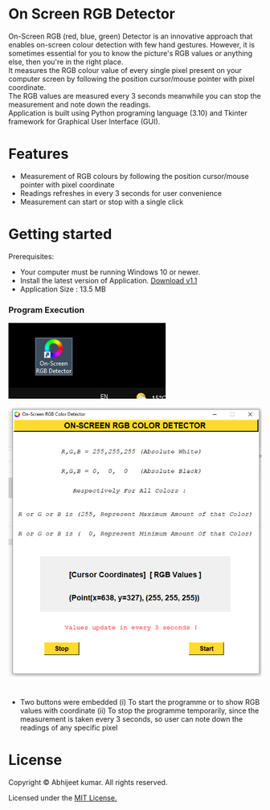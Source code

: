 # On Screen RGB Detector
On-Screen RGB (red, blue, green) Detector is an innovative approach that enables on-screen colour detection with few hand gestures. 
However, it is sometimes essential for you to know the picture's RGB values or anything else, then you're in the right place. </br>
It measures the RGB colour value of every single pixel present on your computer screen by following the position cursor/mouse pointer with pixel coordinate.</br>
The RGB values are measured every 3 seconds meanwhile you can stop the measurement and note down the readings.</br>
Application is built using Python programing language (3.10) and Tkinter framework for Graphical User Interface (GUI).

# Features
* Measurement of RGB colours by following the position cursor/mouse pointer with pixel coordinate
* Readings refreshes in every 3 seconds for user convenience
* Measurement can start or stop with a single click

# Getting started
Prerequisites:

* Your computer must be running Windows 10 or newer.
* Install the latest version of Application. [Download v1.1](https://github.com/4BH1J337/On-Screen-RGB-Detector/releases/download/v1.1/On-Screen.RGB.Detector_setup.exe)
* Application Size : 13.5 MB

### Program Execution
![after installation icon](after-installation1.png)

![Running](input%20and%20output1.png)
#

* Two buttons were embedded (i) To start the programme or to show RGB values with coordinate (ii) To stop the programme temporarily, since the measurement is taken every 3 seconds, so user can note down the readings of any specific pixel

# License

Copyright © Abhijeet kumar. All rights reserved.

Licensed under the [MIT License.](LICENSE)
